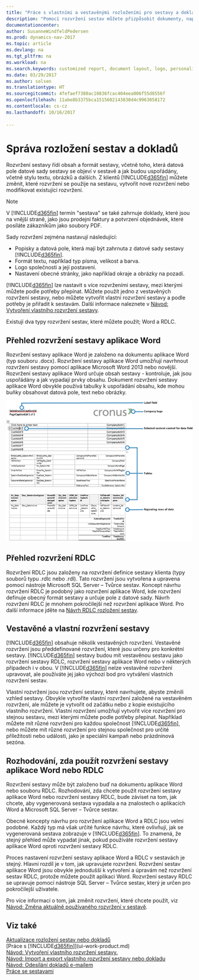 ```yaml
---
title: "Práce s vlastními a vestavěnými rozloženími pro sestavy a doklady"
description: "Pomocí rozvržení sestav můžete přizpůsobit dokumenty, například přizpůsobit nastavení písma, loga nebo stránky souborů PDF, které posíláte zákazníkům."
documentationcenter: 
author: SusanneWindfeldPedersen
ms.prod: dynamics-nav-2017
ms.topic: article
ms.devlang: na
ms.tgt_pltfrm: na
ms.workload: na
ms.search.keywords: customized report, document layout, logo, personalize
ms.date: 03/29/2017
ms.author: solsen
ms.translationtype: HT
ms.sourcegitcommit: 4fefaef7380ac10836fcac404eea006f55d8556f
ms.openlocfilehash: 11abe8b3375bca1515602143830d4c9963058172
ms.contentlocale: cs-cz
ms.lasthandoff: 10/16/2017

---
```

# <a name="managing-report-and-document-layouts"></a>Správa rozložení sestav a dokladů
Rozvržení sestavy řídí obsah a formát sestavy, včetně toho, která datová pole datové sady sestavy se objeví v sestavě a jak budou uspořádány, včetně stylu textu, obrázků a dalších. Z klientů [!INCLUDE[d365fin](includes/d365fin_md.md)] můžete změnit, které rozvržení se použije na sestavu, vytvořit nové rozvržení nebo modifikovat existující rozvržení.

> [!NOTE]  
>   V [!INCLUDE[d365fin](includes/d365fin_md.md)] termín "sestava" se také zahrnuje doklady, které jsou na vnější straně, jako jsou prodejní faktury a potvrzení objednávek, které posíláte zákazníkům jako soubory PDF.

Sady rozvržení zejména nastavují následující:

* Popisky a datová pole, která mají být zahrnuta z datové sady sestavy [!INCLUDE[d365fin](includes/d365fin_md.md)].
* Formát textu, například typ písma, velikost a barva.
* Logo společnosti a její postavení.
* Nastavení obecné stránky, jako například okraje a obrázky na pozadí.

[!INCLUDE[d365fin](includes/d365fin_md.md)] lze nastavit s více rozvrženími sestavy, mezi kterými můžete  podle potřeby přepínat. Můžete použít jedno z vestavěných rozvržení sestavy, nebo můžete vytvořit vlastní rozvržení sestavy a podle potřeby je přiřadit k sestavám. Další informace naleznete v [Návod: Vytvoření vlastního rozvržení sestavy](ui-how-create-custom-report-layout.md).

Existují dva typy rozvržení sestav, které můžete použít; Word a RDLC.

## <a name="word-report-layout-overview"></a>Přehled rozvržení sestavy aplikace Word
Rozvržení sestavy aplikace Word je založeno na dokumentu aplikace Word (typ souboru .docx). Rozvržení sestavy aplikace Word umožňují navrhnout rozvržení sestavy pomocí aplikace Microsoft Word 2013 nebo novější. Rozvržení sestavy aplikace Word určuje obsah sestavy - kontroluje, jak jsou uspořádány a jak vypadají prvky obsahu. Dokument rozvržení sestavy aplikace Word obvykle používá tabulky k uspořádání obsahu, kde mohou buňky obsahovat datová pole, text nebo obrázky.

 ![Příklad Word rozložení sestavy dokladu pro NAV](media/nav_wordreportlayout_edit_in_word_example.png "NAV_WordReportLayout_Edit_In_Word_Example")  

## <a name="rdlc-layout-overview"></a>Přehled rozvržení RDLC
Rozvržení RDLC jsou založeny na rozvržení definice sestavy klienta (typy souborů typu .rdlc nebo .rdl). Tato rozvržení jsou vytvořena a upravena pomocí nástroje Microsoft SQL Server – Tvůrce sestav. Koncept návrhu rozvržení RDLC je podobný jako rozvržení aplikace Word, kde rozvržení definuje obecný formát sestavy a určuje pole z datové sady. Návrh rozvržení RDLC je mnohem pokročilejší než rozvržení aplikace Word. Pro další informace jděte na [Návrh RDLC rozložení sestav](https://msdn.microsoft.com/en-us/dynamics-nav/designing-rdlc-report-layouts).

## <a name="built-in-and-custom-report-layouts"></a>Vestavěné a vlastní rozvržení sestavy
[!INCLUDE[d365fin](includes/d365fin_md.md)] obsahuje několik vestavěných rozvržení. Vestavěné rozvržení jsou předdefinované rozvržení, které jsou určeny pro konkrétní sestavy. [!INCLUDE[d365fin](includes/d365fin_md.md)] sestavy budou mít vestavěnou sestavu jako rozvržení sestavy RDLC, rozvržení sestavy aplikace Word nebo v některých případech i v obou. V [!INCLUDE[d365fin](includes/d365fin_md.md)] nelze vestavěné rozvržení upravovat, ale používáte jej jako výchozí bod pro vytváření vlastních rozvržení sestav.

Vlastní rozvržení jsou rozvržení sestavy, které navrhujete, abyste změnili vzhled sestavy. Obvykle vytvoříte vlastní rozvržení založené na vestavěném rozvržení, ale můžete je vytvořit od začátku nebo z kopie existujícího vlastního rozvržení. Vlastní rozvržení umožňují vytvořit více rozvržení pro stejnou sestavu, mezi kterými můžete podle potřeby přepínat. Například můžete mít různé rozvržení pro každou společnost [!INCLUDE[d365fin](includes/d365fin_md.md)], nebo můžete mít různé rozvržení pro stejnou společnost pro určité příležitosti nebo události, jako je speciální kampaň nebo prázdninová sezóna.

## <a name="deciding-whether-to-use-a-word-or-rdlc-report-layout"></a>Rozhodování, zda použít rozvržení sestavy aplikace Word nebo RDLC
Rozvržení sestavy může být založeno buď na dokumentu aplikace Word nebo souboru RDLC. Rozhodování, zda chcete použít rozvržení sestavy aplikace Word nebo rozvržení sestavy RDLC, bude záviset na tom, jak chcete, aby vygenerovaná sestava vypadala a na znalostech o aplikacích Word a Microsoft SQL Server – Tvůrce sestav.

Obecné koncepty návrhu pro rozvržení aplikace Word a RDLC jsou velmi podobné. Každý typ má však určité funkce návrhu, které ovlivňují, jak se vygenerovaná sestava zobrazuje v [!INCLUDE[d365fin](includes/d365fin_md.md)]. To znamená, že stejný přehled může vypadat jinak, pokud používáte rozvržení sestavy aplikace Word oproti rozvržení sestavy RDLC.

Proces nastavení rozvržení sestavy aplikace Word a RDLC v sestavách je stejný. Hlavní rozdíl je v tom, jak upravujete rozvržení. Rozvržení sestav aplikace Word jsou obvykle jednodušší k vytvoření a úpravám  než rozvržení sestav RDLC, protože můžete použít aplikaci Word. Rozvržení sestavy RDLC se upravuje pomocí nástroje SQL Server – Tvůrce sestav, který je určen pro pokročilejší uživatele.

Pro více informací o tom, jak změnit rozvržení, které chcete použít, viz [Návod: Změna aktuálně používaného rozvržení v sestavě](ui-how-change-layout-currently-used-report.md).

## <a name="see-also"></a>Viz také
[Aktualizace rozložení sestav nebo dokladů](ui-update-report-layouts.md)  
[Práce s [!INCLUDE[d365fin](includes/d365fin_md.md)]](ui-work-product.md)  
[Návod: Vytvoření vlastního rozvržení sestavy.](ui-how-create-custom-report-layout.md)  
[Návod: Import a export vlastního rozvržení sestavy nebo dokladu](ui-how-import-and-export-report-layout.md)  
[Návod: Odesílání dokladů e-mailem](ui-how-send-documents-email.md)  
[Práce se sestavami](ui-work-report.md)  

